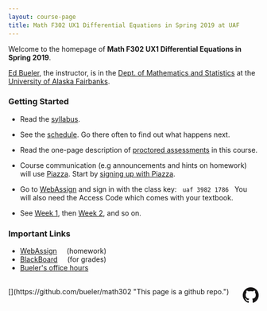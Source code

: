 ```yaml
---
layout: course-page
title: Math F302 UX1 Differential Equations in Spring 2019 at UAF
---
```


Welcome to the homepage of **Math F302 UX1 Differential Equations in Spring 2019**.

[Ed Bueler](http://bueler.github.io/), the instructor, is in the [Dept. of Mathematics and Statistics](http://www.uaf.edu/dms/) at the [University of Alaska Fairbanks](http://www.uaf.edu/).

### Getting Started

* Read the [syllabus](syllabus.pdf).

* See the [schedule](schedule.pdf).  Go there often to find out what happens next.

* Read the one-page description of [proctored assessments](proctoring.pdf) in this course.

* Course communication (e.g announcements and hints on homework) will use [Piazza](https://piazza.com/uaf/spring2019/math302ux1/home).  Start by [signing up with Piazza](https://piazza.com/uaf/spring2019/math302ux1).

* Go to [WebAssign](https://www.webassign.net/) and sign in with the class key: &nbsp; <code>uaf 3982 1786</code>  &nbsp; You will also need the Access Code which comes with your textbook.

* See [Week 1](week1), then [Week 2](week2), and so on.

### Important Links

* [WebAssign](https://www.webassign.net/) &nbsp; &nbsp; (homework)
* [BlackBoard](https://classes.alaska.edu) &nbsp; &nbsp; (for grades)
* [Bueler's office hours](http://bueler.github.io/OffHrs.htm)

<br>
[<img src="GitHub-Mark-32px.png" align="right">](https://github.com/bueler/math302 "This page is a github repo.")

